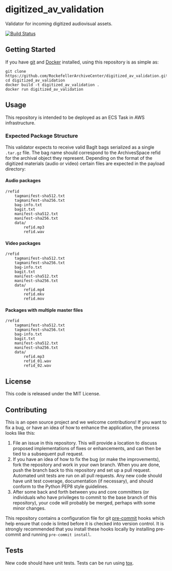 # digitized_av_validation
Validator for incoming digitized audiovisual assets.

[![Build Status](https://app.travis-ci.com/RockefellerArchiveCenter/digitized_av_validation.svg?branch=base)](https://app.travis-ci.com/RockefellerArchiveCenter/digitized_av_validation)

## Getting Started

If you have [git](https://git-scm.com/) and [Docker](https://www.docker.com/community-edition) installed, using this repository is as simple as:

```
git clone https://github.com/RockefellerArchiveCenter/digitized_av_validation.git
cd digitized_av_validation
docker build -t digitized_av_validation .
docker run digitized_av_validation
```

## Usage

This repository is intended to be deployed as an ECS Task in AWS infrastructure.

### Expected Package Structure

This validator expects to receive valid BagIt bags serialized as a single `.tar.gz` file. The bag name should correspond to the ArchivesSpace refid for the archival object they represent. Depending on the format of the digitized materials (audio or video) certain files are expected in the payload directory:

#### Audio packages
```
/refid
    tagmanifest-sha512.txt
    tagmanifest-sha256.txt
    bag-info.txt
    bagit.txt
    manifest-sha512.txt
    manifest-sha256.txt
    data/
        refid.mp3
        refid.wav
```

#### Video packages
```
/refid
    tagmanifest-sha512.txt
    tagmanifest-sha256.txt
    bag-info.txt
    bagit.txt
    manifest-sha512.txt
    manifest-sha256.txt
    data/
        refid.mp4
        refid.mkv
        refid.mov
```

#### Packages with multiple master files
```
/refid
    tagmanifest-sha512.txt
    tagmanifest-sha256.txt
    bag-info.txt
    bagit.txt
    manifest-sha512.txt
    manifest-sha256.txt
    data/
        refid.mp3
        refid_01.wav
        refid_02.wav
```

## License

This code is released under the MIT License.

## Contributing

This is an open source project and we welcome contributions! If you want to fix a bug, or have an idea of how to enhance the application, the process looks like this:

1. File an issue in this repository. This will provide a location to discuss proposed implementations of fixes or enhancements, and can then be tied to a subsequent pull request.
2. If you have an idea of how to fix the bug (or make the improvements), fork the repository and work in your own branch. When you are done, push the branch back to this repository and set up a pull request. Automated unit tests are run on all pull requests. Any new code should have unit test coverage, documentation (if necessary), and should conform to the Python PEP8 style guidelines.
3. After some back and forth between you and core committers (or individuals who have privileges to commit to the base branch of this repository), your code will probably be merged, perhaps with some minor changes.

This repository contains a configuration file for git [pre-commit](https://pre-commit.com/) hooks which help ensure that code is linted before it is checked into version control. It is strongly recommended that you install these hooks locally by installing pre-commit and running `pre-commit install`.

## Tests

New code should have unit tests. Tests can be run using [tox](https://tox.readthedocs.io/).
